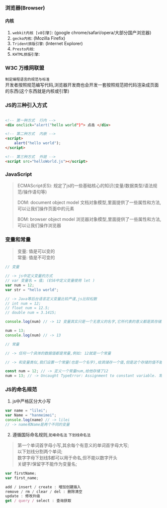 ### 浏览器(Browser)
#### 内核
1. `webkit内核 [v8引擎]`: (google chrome/safari/opera/大部分国产浏览器)  
2. `gecko内核`: (Mozilla Firefix)  
3. `Trident排版引擎`: (Internet Explorer)
4. `Presto内核`: 
5. `KHTML排版引擎`: 

### W3C 万维网联盟
 `制定编程语言的规范与标准`  
 开发者按照规范编写代码,浏览器开发商也会开发一套按照规范把代码渲染成页面的东西(这个东西就是内核或引擎)


### JS的三种引入方式
```html

<!-- 第一种方式  行内 -->
<div onclick="alert("hello world")"> 点击 </div>

<!-- 第二种方式  内嵌 -->
<script>
    alert("hello world");
</script>

<!-- 第三种方式  外链 -->
<script src="helloWorld.js"></script>

```

### JavaScript

> ECMAScript(ES): 规定了js的一些基础核心的知识(变量/数据类型/语法规范/操作语句等)  
> 
> DOM: document object model 文档对象模型,里面提供了一些属性和方法,可以让我们操作页面中的元素  
> 
> BOM: browser object model 浏览器对象模型,里面提供了一些属性和方法,可以让我们操作浏览器  

### 变量和常量
> 变量: 值是可以变的  
> 常量: 值是不可变的

```javascript
// 变量

// -> js中定义变量的方式
// var 变量名 = 值; (ES6中定义变量使用 let )
var num = 12;
var str = "hello world";

// -> Java等后台语言定义变量比较严谨,js比较松散
// int num = 12;
// float num = 12.5;
// double num = 3.1415;

console.log(num) // -> 12 变量其实只是一个无意义的名字,它所代表的意义都是其存储的那个值

num = 13;
console.log(num) // -> 13

```

```javascript
// 常量

// -> 任何一个具体的数据值都是常量,例如: 12就是一个常量

// -> 和变量类似,我们设置一个常量(也是一个名字),给其储存一个值,但是这个存储的值不能修改

const num = 12; // -> 定义一个常量num,给他存储了12
num = 13; // -> Uncaught TypeError: Assignment to constant variable. 常量分配的值是不能修改的

```

### JS的命名规范

1. js中严格区分大小写

```javascript
var name = "lilei";
var Name = "hanmeimei";
console.log(name) // -> lilei
// -> name和Name是两个不同的变量
```

2. 遵循国际命名规则,`驼峰命名法`  `下划线命名法`

> 第一个单词首字母小写,其余每个有意义的单词首字母大写;  
> 以下划线分割两个单词;  
>  数字字母下划线$都可以用于命名,但不能以数字开头  
> 关键字/保留字不能作为变量名;

```javascript
var firstName;
var first_name;

add / insert / create : 增加创建插入
remove / rm / clear / del : 删除清空
update : 修改升级
get / query / select : 查询获取
```
